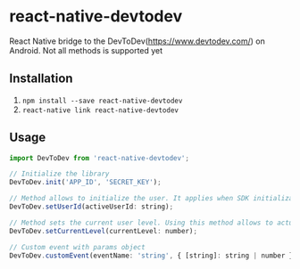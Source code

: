 # react-native-devtodev
React Native bridge to the DevToDev(https://www.devtodev.com/) on Android.
Not all methods is supported yet

## Installation

1. `npm install --save react-native-devtodev`
2. `react-native link react-native-devtodev`

## Usage

```js
import DevToDev from 'react-native-devtodev';

// Initialize the library
DevToDev.init('APP_ID', 'SECRET_KEY');

// Method allows to initialize the user. It applies when SDK initialization or user relogin.
DevToDev.setUserId(activeUserId: string);

// Method sets the current user level. Using this method allows to actualize the SDK user data in game cross-platform applications.
DevToDev.setCurrentLevel(currentLevel: number);

// Custom event with params object
DevToDev.customEvent(eventName: 'string', { [string]: string | number });
